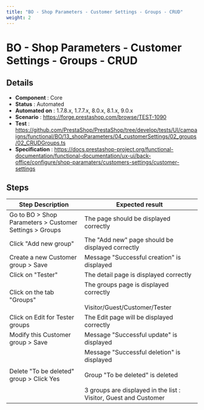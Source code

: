 ```yaml
---
title: "BO - Shop Parameters - Customer Settings - Groups - CRUD"
weight: 2
---
```


# BO - Shop Parameters - Customer Settings - Groups - CRUD
## Details
* **Component** : Core
* **Status** : Automated
* **Automated on** : 1.7.8.x, 1.7.7.x, 8.0.x, 8.1.x, 9.0.x
* **Scenario** : https://forge.prestashop.com/browse/TEST-1090
* **Test** : https://github.com/PrestaShop/PrestaShop/tree/develop/tests/UI/campaigns/functional/BO/13_shopParameters/04_customerSettings/02_groups/02_CRUDGroups.ts
* **Specification** : https://docs.prestashop-project.org/functional-documentation/functional-documentation/ux-ui/back-office/configure/shop-paramaters/customers-settings/customer-settings

## Steps
| Step Description | Expected result |
| ----- | ----- |
| Go to BO > Shop Parameters > Customer Settings > Groups | The page should be displayed correctly |
| Click "Add new group" | The "Add new" page should be displayed correctly |
| Create a new Customer group > Save | Message "Successful creation" is displayed |
| Click on "Tester" | The detail page is displayed correctly |
| Click on the tab "Groups" | The groups page is displayed correctly<br><br>Visitor/Guest/Customer/Tester |
| Click on Edit for Tester groups | The Edit page will be displayed correctly |
| Modify this Customer group > Save | Message "Successful update" is displayed |
| Delete "To be deleted" group > Click Yes | Message "Successful deletion" is displayed<br><br>Group "To be deleted" is deleted<br><br>3 groups are displayed in the list : Visitor, Guest and Customer |
